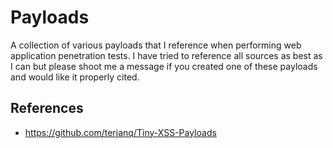 # Payloads

A collection of various payloads that I reference when performing web application penetration tests. I have tried to reference all sources as best as I can but please shoot me a message if you created one of these payloads and would like it properly cited.

## References
* https://github.com/terjanq/Tiny-XSS-Payloads
